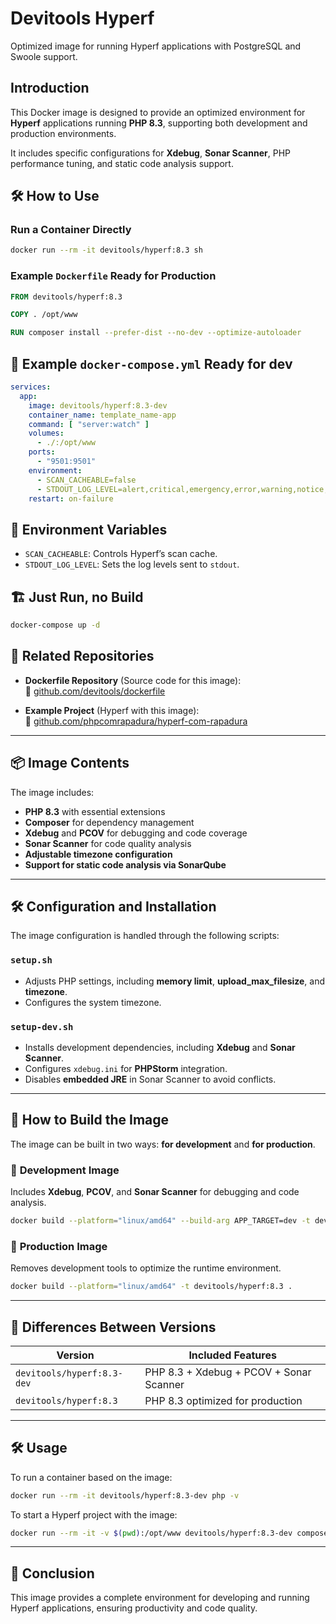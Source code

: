 # Devitools Hyperf  

Optimized image for running Hyperf applications with PostgreSQL and Swoole support.  

## Introduction
This Docker image is designed to provide an optimized environment for **Hyperf** applications running **PHP 8.3**, supporting both development and production environments.

It includes specific configurations for **Xdebug**, **Sonar Scanner**, PHP performance tuning, and static code analysis support.

## 🛠️ How to Use  

### Run a Container Directly  
```sh
docker run --rm -it devitools/hyperf:8.3 sh
```

### Example `Dockerfile` Ready for Production
```dockerfile
FROM devitools/hyperf:8.3

COPY . /opt/www

RUN composer install --prefer-dist --no-dev --optimize-autoloader
```

## 🚀 Example `docker-compose.yml` Ready for dev
```yaml
services:
  app:
    image: devitools/hyperf:8.3-dev
    container_name: template_name-app
    command: [ "server:watch" ]
    volumes:
      - ./:/opt/www
    ports:
      - "9501:9501"
    environment:
      - SCAN_CACHEABLE=false
      - STDOUT_LOG_LEVEL=alert,critical,emergency,error,warning,notice,info
    restart: on-failure
```

## 📌 Environment Variables
- `SCAN_CACHEABLE`: Controls Hyperf’s scan cache.  
- `STDOUT_LOG_LEVEL`: Sets the log levels sent to `stdout`.  

## 🏗️ Just Run, no Build
```sh
docker-compose up -d
```


## 📂 Related Repositories  

- **Dockerfile Repository** (Source code for this image):  
  🔗 [github.com/devitools/dockerfile](https://github.com/devitools/dockerfile)  

- **Example Project** (Hyperf with this image):  
  🔗 [github.com/phpcomrapadura/hyperf-com-rapadura](https://github.com/phpcomrapadura/hyperf-com-rapadura)  


---

## 📦 Image Contents
The image includes:
- **PHP 8.3** with essential extensions
- **Composer** for dependency management
- **Xdebug** and **PCOV** for debugging and code coverage
- **Sonar Scanner** for code quality analysis
- **Adjustable timezone configuration**
- **Support for static code analysis via SonarQube**

---

## 🛠️ Configuration and Installation
The image configuration is handled through the following scripts:

### `setup.sh`
- Adjusts PHP settings, including **memory limit**, **upload_max_filesize**, and **timezone**.
- Configures the system timezone.

### `setup-dev.sh`
- Installs development dependencies, including **Xdebug** and **Sonar Scanner**.
- Configures `xdebug.ini` for **PHPStorm** integration.
- Disables **embedded JRE** in Sonar Scanner to avoid conflicts.

---

## 📌 How to Build the Image
The image can be built in two ways: **for development** and **for production**.

### 🔹 **Development Image**
Includes **Xdebug**, **PCOV**, and **Sonar Scanner** for debugging and code analysis.

```sh
docker build --platform="linux/amd64" --build-arg APP_TARGET=dev -t devitools/hyperf:8.3-dev .
```

### 🔹 **Production Image**
Removes development tools to optimize the runtime environment.

```sh
docker build --platform="linux/amd64" -t devitools/hyperf:8.3 .
```

---

## 🚀 Differences Between Versions

| Version                | Included Features |
|------------------------|------------------|
| `devitools/hyperf:8.3-dev` | PHP 8.3 + Xdebug + PCOV + Sonar Scanner |
| `devitools/hyperf:8.3`     | PHP 8.3 optimized for production |

---

## 🛠 Usage
To run a container based on the image:

```sh
docker run --rm -it devitools/hyperf:8.3-dev php -v
```

To start a Hyperf project with the image:

```sh
docker run --rm -it -v $(pwd):/opt/www devitools/hyperf:8.3-dev composer create-project hyperf/hyperf-skeleton .
```

---

## 📌 Conclusion
This image provides a complete environment for developing and running Hyperf applications, ensuring productivity and code quality.
